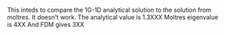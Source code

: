 This inteds to compare the 1G-1D analytical solution to the solution from moltres.
It doesn't work.
The analytical value is 1.3XXX 
Moltres eigenvalue is 4XX 
And FDM gives 3XX